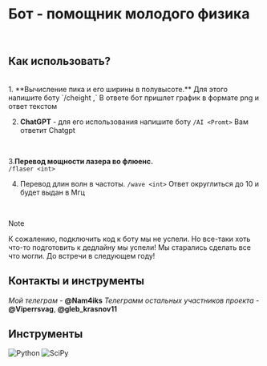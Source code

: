 <h1>Бот - помощник молодого физика</h1><br>
<h2>Как использовать?</h2><br>
1. **Вычисление пика и его ширины в полувысоте.**  
Для этого напишите боту `/cheight <int or float> ,<int or float>`
В ответе бот пришлет график в формате png и ответ текстом
<br>

2. **ChatGPT** - для его использования напишите боту `/AI <Promt>` 
Вам ответит Chatgpt
<br>

3.**Перевод мощности лазера во флюенс.**
<br>
`/flaser <int>`
<br>

4. Перевод длин волн в частоты.
`/wave <int>`
Ответ округлиться до 10 и будет выдан в Мгц
<br>

> [!NOTE]
> К сожалению, подключить код к боту мы не успели. Но все-таки хоть что-то подготовить к дедлайну мы успели! Мы старались  сделать все что могли. До встречи в следующем году! 

<h2>Контакты и инструменты</h2>


_Мой телеграм_ - **@Nam4iks**
_Телеграмм остальных участников проекта -_ **@Viperrsvag**, **@gleb_krasnov11**


<h2>Инструменты</h2>

![Python](https://img.shields.io/badge/python-3670A0?style=for-the-badge\&logo=python\&logoColor=ffdd54)
![SciPy](https://img.shields.io/badge/SciPy-%230C55A5.svg?style=for-the-badge\&logo=scipy\&logoColor=%white)
